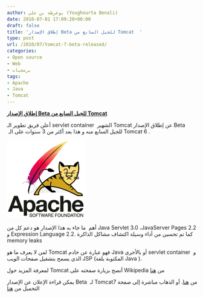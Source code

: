 ```yaml
---
author: يوغرطة بن علي (Youghourta Benali)
date: 2010-07-01 17:09:20+00:00
draft: false
title: 'إطلاق الإصدار Beta للجيل السابع من Tomcat  '
type: post
url: /2010/07/tomcat-7-beta-released/
categories:
- Open source
- Web
- برمجيات
tags:
- Apache
- Java
- Tomcat
---
```


**[إطلاق الإصدار Beta للجيل السابع من Tomcat](https://www.it-scoop.com/2010/07/Tomcat-7-beta-released)**




أعلن فريق تطوير الـ servlet container  الشهير Tomcat عن إطلاق الإصدار Beta  للجيل السابع منه و هذا بعد أكثر من 3 سنوات على الـ Tomcat 6 .




[![](Logo-Apache-Tomcat.png)
](https://www.it-scoop.com/2010/07/Tomcat-7-beta-released)


أهم  ما جاء به هذا الإصدار هو دعم كل من Java Servlet 3.0 ،JavaServer Pages 2.2 و Expression Language 2.2. كما تم تحسين من أداء وسيلة اكتشاف مشاكل الذاكرة memory leaks

لمن لا يعرف ما هو Tomcat فهو عبارة عن خادم Java أو بالأحرى servlet container  و الذي يسمح بتشغيل صفحات الويب JSP (المكتوبة بلغة Java ).

لمعرفة المزيد حول Tomcat أنصح بزيارة صفحته على Wikipedia من [هنا](http://en.wikipedia.org/wiki/Apache_Tomcat)

يمكن قراءة الإعلان عن الإصدار Beta  لـ Tomcat7 من [هنا](http://www.tomcatexpert.com/blog/2010/06/29/apache-tomcat-7-has-been-released). أو الذهاب مباشرة إلى صفحة التحميل من [هنا](http://tomcat.apache.org/download-70.cgi)
